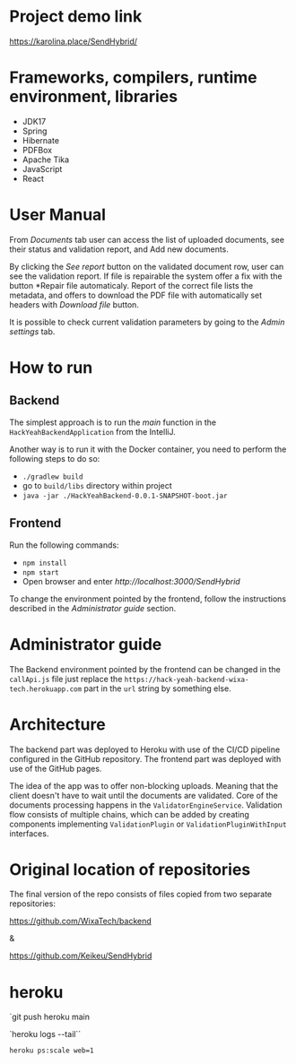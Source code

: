 # Project demo link

https://karolina.place/SendHybrid/

# Frameworks, compilers, runtime environment, libraries

* JDK17
* Spring
* Hibernate
* PDFBox
* Apache Tika
* JavaScript
* React

# User Manual

From *Documents* tab user can access the list of uploaded documents, see their status and validation report, and Add new
documents.

By clicking the *See report* button on the validated document row, user can see the validation report. If file is
repairable the system offer a fix with the button *Repair file automaticaly. Report of the correct file lists the
metadata, and offers to download the PDF file with automatically set headers with *Download file* button.

It is possible to check current validation parameters by going to the *Admin settings* tab.

# How to run

## Backend

The simplest approach is to run the *main* function in the `HackYeahBackendApplication` from the IntelliJ.

Another way is to run it with the Docker container, you need to perform the following steps to do so:

* `./gradlew build`
* go to `build/libs` directory within project
* `java -jar ./HackYeahBackend-0.0.1-SNAPSHOT-boot.jar`

## Frontend

Run the following commands:

* `npm install`
* `npm start`
* Open browser and enter *http://localhost:3000/SendHybrid*

To change the environment pointed by the frontend, follow the instructions described in the *Administrator guide*
section.

# Administrator guide

The Backend environment pointed by the frontend can be changed in the `callApi.js` file just replace
the `https://hack-yeah-backend-wixa-tech.herokuapp.com` part in the `url` string by something else.

# Architecture

The backend part was deployed to Heroku with use of the CI/CD pipeline configured in the GitHub repository. The frontend
part was deployed with use of the GitHub pages.

The idea of the app was to offer non-blocking uploads. Meaning that the client doesn't have to wait until the documents
are validated. Core of the documents processing happens in the `ValidatorEngineService`. Validation flow consists of
multiple chains, which can be added by creating components implementing `ValidationPlugin`
or `ValidationPluginWithInput` interfaces.

# Original location of repositories

The final version of the repo consists of files copied from two separate repositories:

https://github.com/WixaTech/backend 

&

https://github.com/Keikeu/SendHybrid

# heroku

`git push heroku main

`heroku logs --tail``

`heroku ps:scale web=1`

